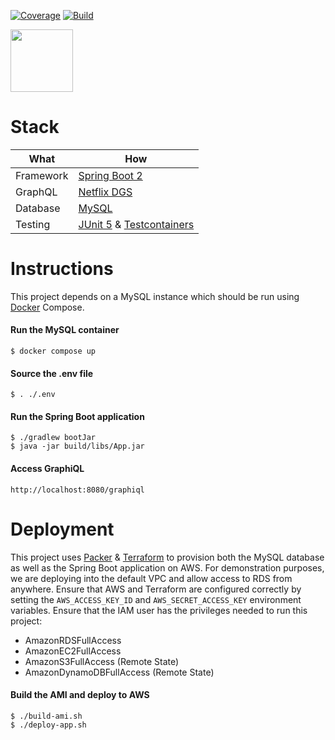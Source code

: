 [![Coverage](https://codecov.io/gh/itsandreramon/terraform-starter/branch/master/graph/badge.svg)](https://codecov.io/gh/itsandreramon/terraform-starter)
[![Build](https://github.com/itsandreramon/terraform-starter/workflows/Build/badge.svg?branch=master)](https://github.com/itsandreramon/terraform-starter/actions)

<img width="auto" height="100px" src="https://i.imgur.com/wGJQmTN.png">

# Stack

| What          | How                                                                                                                        |
|---------------|----------------------------------------------------------------------------------------------------------------------------|
| Framework     | [Spring Boot 2](https://spring.io/)                                                                                        |
| GraphQL       | [Netflix DGS](https://github.com/Netflix/dgs-framework)                                                                    |
| Database      | [MySQL](https://www.mysql.com/)                                                                                            |
| Testing       | [JUnit 5](https://github.com/junit-team/junit5) & [Testcontainers](https://github.com/testcontainers/testcontainers-java/) |

# Instructions

This project depends on a MySQL instance which should be run
using [Docker](https://www.docker.com/products/docker-desktop) Compose.

#### Run the MySQL container

```
$ docker compose up
```

#### Source the .env file

```
$ . ./.env
```

#### Run the Spring Boot application

```
$ ./gradlew bootJar
$ java -jar build/libs/App.jar
```

#### Access GraphiQL

```
http://localhost:8080/graphiql
```

# Deployment
This project uses [Packer](https://www.packer.io/) & [Terraform](https://www.terraform.io/) to provision both the MySQL database as well as the Spring Boot application on AWS. For demonstration purposes, we are deploying into the default VPC and allow access to RDS from anywhere. Ensure that AWS and Terraform are configured correctly by setting the `AWS_ACCESS_KEY_ID` and `AWS_SECRET_ACCESS_KEY` environment variables. Ensure that the IAM user has the privileges needed to run this project:

  - AmazonRDSFullAccess
  - AmazonEC2FullAccess
  - AmazonS3FullAccess (Remote State)
  - AmazonDynamoDBFullAccess (Remote State)

#### Build the AMI and deploy to AWS

```
$ ./build-ami.sh
$ ./deploy-app.sh
```
